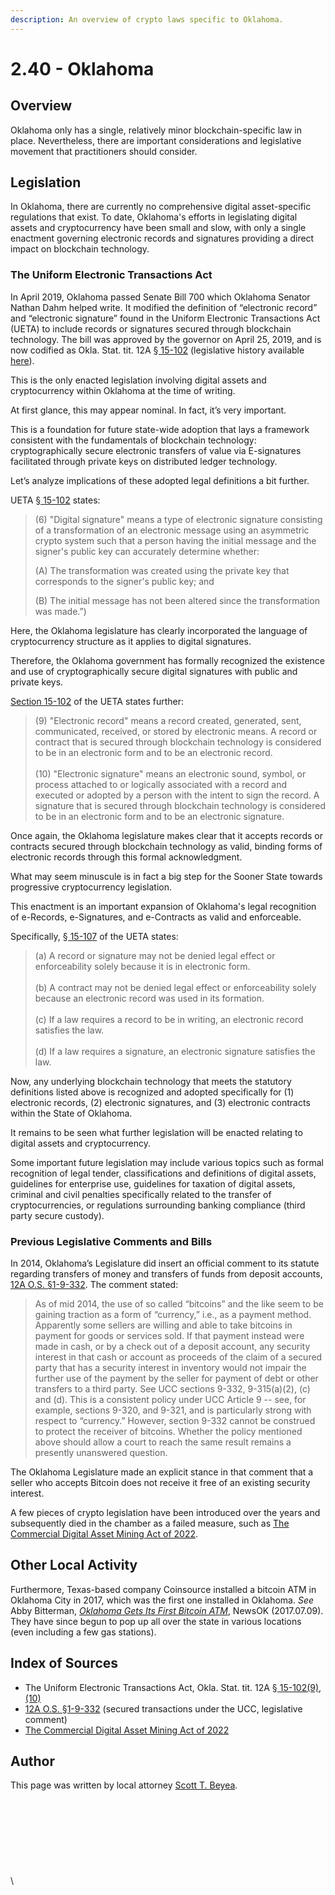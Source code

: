 ```yaml
---
description: An overview of crypto laws specific to Oklahoma.
---
```


# 2.40 - Oklahoma

## Overview

Oklahoma only has a single, relatively minor blockchain-specific law in place. Nevertheless, there are important considerations and legislative movement that practitioners should consider.

## Legislation

In Oklahoma, there are currently no comprehensive digital asset-specific regulations that exist. To date, Oklahoma's efforts in legislating digital assets and cryptocurrency have been small and slow, with only a single enactment governing electronic records and signatures providing a direct impact on blockchain technology.&#x20;

### The Uniform Electronic Transactions Act

In April 2019, Oklahoma passed Senate Bill 700 which Oklahoma Senator Nathan Dahm helped write. It modified the definition of “electronic record” and “electronic signature” found in the Uniform Electronic Transactions Act (UETA) to include records or signatures secured through blockchain technology. The bill was approved by the governor on April 25, 2019, and is now codified as Okla. Stat. tit. 12A [§ 15-102](https://casetext.com/statute/oklahoma-statutes/title-12a-commercial-code/article-15-uniform-electronic-transactions-act/section-15-102-definitions) (legislative history available [here](https://legiscan.com/OK/bill/SB700/2019)).

This is the only enacted legislation involving digital assets and cryptocurrency within Oklahoma at the time of writing.&#x20;

At first glance, this may appear nominal. In fact, it’s very important.

This is a foundation for future state-wide adoption that lays a framework consistent with the fundamentals of blockchain technology: cryptographically secure electronic transfers of value via E-signatures facilitated through private keys on distributed ledger technology.

Let’s analyze implications of these adopted legal definitions a bit further.

UETA [§ 15-102](https://casetext.com/statute/oklahoma-statutes/title-12a-commercial-code/article-15-uniform-electronic-transactions-act/section-15-102-definitions) states:

> (6) "Digital signature" means a type of electronic signature consisting of a transformation of an electronic message using an asymmetric crypto system such that a person having the initial message and the signer's public key can accurately determine whether:
>
> (A) The transformation was created using the private key that corresponds to the signer's public key; and
>
> (B) The initial message has not been altered since the transformation was made.”)

Here, the Oklahoma legislature has clearly incorporated the language of cryptocurrency structure as it applies to digital signatures.

Therefore, the Oklahoma government has formally recognized the existence and use of cryptographically secure digital signatures with public and private keys.

[Section 15-102](https://casetext.com/statute/oklahoma-statutes/title-12a-commercial-code/article-15-uniform-electronic-transactions-act/section-15-102-definitions) of the UETA states further:

> (9) "Electronic record" means a record created, generated, sent, communicated, received, or stored by electronic means. A record or contract that is secured through blockchain technology is considered to be in an electronic form and to be an electronic record.\
> \
> (10) "Electronic signature" means an electronic sound, symbol, or process attached to or logically associated with a record and executed or adopted by a person with the intent to sign the record. A signature that is secured through blockchain technology is considered to be in an electronic form and to be an electronic signature.

Once again, the Oklahoma legislature makes clear that it accepts records or contracts secured through blockchain technology as valid, binding forms of electronic records through this formal acknowledgment.

What may seem minuscule is in fact a big step for the Sooner State towards progressive cryptocurrency legislation.

This enactment is an important expansion of Oklahoma's legal recognition of e-Records, e-Signatures, and e-Contracts as valid and enforceable.

Specifically, [§ 15-107](https://casetext.com/statute/oklahoma-statutes/title-12a-commercial-code/article-15-uniform-electronic-transactions-act/section-15-107-legal-recognition-of-electronic-records-electronic-signatures-and-electronic-contracts) of the UETA states:

> (a) A record or signature may not be denied legal effect or enforceability solely because it is in electronic form.\
> \
> (b) A contract may not be denied legal effect or enforceability solely because an electronic record was used in its formation.\
> \
> (c) If a law requires a record to be in writing, an electronic record satisfies the law.\
> \
> (d) If a law requires a signature, an electronic signature satisfies the law.

Now, any underlying blockchain technology that meets the statutory definitions listed above is recognized and adopted specifically for (1) electronic records, (2) electronic signatures, and (3) electronic contracts within the State of Oklahoma.

It remains to be seen what further legislation will be enacted relating to digital assets and cryptocurrency.

Some important future legislation may include various topics such as formal recognition of legal tender, classifications and definitions of digital assets, guidelines for enterprise use, guidelines for taxation of digital assets, criminal and civil penalties specifically related to the transfer of cryptocurrencies, or regulations surrounding banking compliance (third party secure custody).

### Previous Legislative Comments and Bills

In 2014, Oklahoma’s Legislature did insert an official comment to its statute regarding transfers of money and transfers of funds from deposit accounts, [12A O.S. §1-9-332](https://casetext.com/statute/oklahoma-statutes/title-12a-commercial-code/article-9-secured-transactions/part-3-priority-and-perfection/section-1-9-332-transfer-of-money-transfer-of-funds-from-deposit-account). The comment stated:

> As of mid 2014, the use of so called “bitcoins” and the like seem to be gaining traction as a form of “currency,” i.e., as a payment method. Apparently some sellers are willing and able to take bitcoins in payment for goods or services sold. If that payment instead were made in cash, or by a check out of a deposit account, any security interest in that cash or account as proceeds of the claim of a secured party that has a security interest in inventory would not impair the further use of the payment by the seller for payment of debt or other transfers to a third party. See UCC sections 9-332, 9-315(a)(2), (c) and (d). This is a consistent policy under UCC Article 9 -- see, for example, sections 9-320, and 9-321, and is particularly strong with respect to “currency.” However, section 9-332 cannot be construed to protect the receiver of bitcoins. Whether the policy mentioned above should allow a court to reach the same result remains a presently unanswered question.

The Oklahoma Legislature made an explicit stance in that comment that a seller who accepts Bitcoin does not receive it free of an existing security interest.

A few pieces of crypto legislation have been introduced over the years and subsequently died in the chamber as a failed measure, such as [The Commercial Digital Asset Mining Act of 2022](https://trackbill.com/bill/oklahoma-senate-bill-590-digital-asset-mining-establishing-the-commercial-digital-asset-mining-act-of-2022-providing-for-ce/2238015/).&#x20;

## Other Local Activity

Furthermore, Texas-based company Coinsource installed a bitcoin ATM in Oklahoma City in 2017, which was the first one installed in Oklahoma. _See_ Abby Bitterman, [_Oklahoma Gets Its First Bitcoin ATM_](https://www.oklahoman.com/story/business/information-technology/2017/07/29/oklahoma-gets-its-first-bitcoin-atm/60584990007/), NewsOK (2017.07.09). They have since begun to pop up all over the state in various locations (even including a few gas stations). &#x20;

## Index of Sources

* The Uniform Electronic Transactions Act, Okla. Stat. tit. 12A [§ 15-102(9), (10)](https://casetext.com/statute/oklahoma-statutes/title-12a-commercial-code/article-15-uniform-electronic-transactions-act/section-15-102-definitions)
* [12A O.S. §1-9-332](https://casetext.com/statute/oklahoma-statutes/title-12a-commercial-code/article-9-secured-transactions/part-3-priority-and-perfection/section-1-9-332-transfer-of-money-transfer-of-funds-from-deposit-account) (secured transactions under the UCC, legislative comment)
* [The Commercial Digital Asset Mining Act of 2022](https://trackbill.com/bill/oklahoma-senate-bill-590-digital-asset-mining-establishing-the-commercial-digital-asset-mining-act-of-2022-providing-for-ce/2238015/)

## Author

This page was written by local attorney [Scott T. Beyea](https://mediationcontract.com/about).\
\
&#x20;\
\
\
\
&#x20;\
\
\
\
